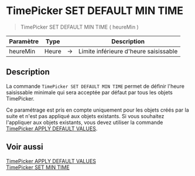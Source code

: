 # TimePicker SET DEFAULT MIN TIME

> TimePicker SET DEFAULT MIN TIME ( heureMin )

| Paramètre | Type |     | Description |
| --- | --- | --- | --- |
| heureMin | Heure | → | Limite inférieure d'heure saisissable |

## Description

La commande `TimePicker SET DEFAULT MIN TIME` permet de définir l'heure saisissable minimale qui sera acceptée par défaut par tous les objets TimePicker.

Ce paramétrage est pris en compte uniquement pour les objets créés par la suite et n'est pas appliqué aux objets existants. Si vous souhaitez l'appliquer aux objets existants, vous devez utiliser la commande [TimePicker APPLY DEFAULT VALUES](TimePicker%20APPLY%20DEFAULT%20VALUES.md).

## Voir aussi

[TimePicker APPLY DEFAULT VALUES](TimePicker%20APPLY%20DEFAULT%20VALUES.fr.md)  
[TimePicker SET MIN TIME](TimePicker%20SET%20MIN%20TIME.fr.md)
